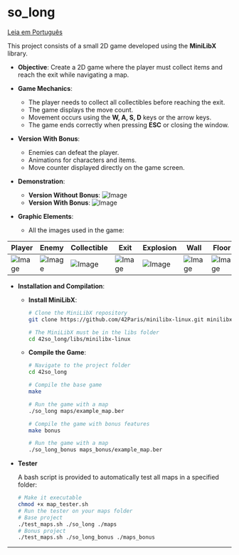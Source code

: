 # so_long

[Leia em Português](README.pt.md)

This project consists of a small 2D game developed using the **MiniLibX** library.

- **Objective**: Create a 2D game where the player must collect items and reach the exit while navigating a map.
- **Game Mechanics**:
  - The player needs to collect all collectibles before reaching the exit.
  - The game displays the move count.
  - Movement occurs using the **W, A, S, D** keys or the arrow keys.
  - The game ends correctly when pressing **ESC** or closing the window.
- **Version With Bonus**:
  - Enemies can defeat the player.
  - Animations for characters and items.
  - Move counter displayed directly on the game screen.

- **Demonstration**:
  - **Version Without Bonus**:
    ![Image](https://github.com/user-attachments/assets/2400dd41-7305-4377-a52f-55f22344e514)
  - **Version With Bonus**:
    ![Image](https://github.com/user-attachments/assets/5922663e-7207-448f-8b00-86008818a07c)
    
- **Graphic Elements**:
  - All the images used in the game:

<div align="center">

  | Player | Enemy | Collectible | Exit | Explosion | Wall | Floor |
  |--------|-------|-------------|------|-----------|------|-------|
  | ![Image](https://github.com/user-attachments/assets/337a5a60-af49-4a24-8bf2-7c9722c56791) | ![Image](https://github.com/user-attachments/assets/4b118944-a70c-4e5a-90f4-62b12fbc772a) | ![Image](https://github.com/user-attachments/assets/88f1dfe9-4676-4622-b52b-f127a3eecb46) | ![Image](https://github.com/user-attachments/assets/a61be625-d8ad-4dff-9f01-f454aa648dfa) | ![Image](https://github.com/user-attachments/assets/684743c0-6ce3-4954-a14e-0d28add3db4a) | ![Image](https://github.com/user-attachments/assets/eba7d8e0-17ff-458b-9bfb-64d2ed364e99) | ![Image](https://github.com/user-attachments/assets/4ec4d4e8-ea92-4201-b541-005adfc996be) |

</div>

- **Installation and Compilation**:

  - **Install MiniLibX**:
    ```bash
    # Clone the MiniLibX repository
    git clone https://github.com/42Paris/minilibx-linux.git minilibx-linux

    # The MiniLibX must be in the libs folder
    cd 42so_long/libs/minilibx-linux
    ```

  - **Compile the Game**:
    ```bash
    # Navigate to the project folder
    cd 42so_long

    # Compile the base game
    make

    # Run the game with a map
    ./so_long maps/example_map.ber

    # Compile the game with bonus features
    make bonus

    # Run the game with a map
    ./so_long_bonus maps_bonus/example_map.ber
    ```

- **Tester**

  A bash script is provided to automatically test all maps in a specified folder:
  
  ```bash
  # Make it executable
  chmod +x map_tester.sh
  # Run the tester on your maps folder
  # Base project 
  ./test_maps.sh ./so_long ./maps
  # Bonus project
  ./test_maps.sh ./so_long_bonus ./maps_bonus
   ```

---
